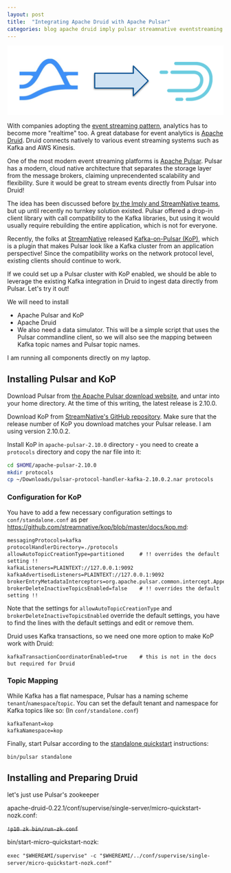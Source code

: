 ```yaml
---
layout: post
title:  "Integrating Apache Druid with Apache Pulsar"
categories: blog apache druid imply pulsar streamnative eventstreaming tutorial
---
```


![Pulsar to Druid](/assets/2022-04-25-01-banner.png)

With companies adopting the [event streaming pattern](https://medium.com/capital-one-tech/event-streaming-an-additional-architectural-style-to-supplement-api-design-703c4f801722), analytics has to become more "realtime" too. A great database for event analytics is [Apache Druid](https://druid.apache.org). Druid connects natively to various event streaming systems such as Kafka and AWS Kinesis.

One of the most modern event streaming platforms is [Apache Pulsar](https://pulsar.apache.org). Pulsar has a modern, cloud native architecture that separates the storage layer from the message brokers, claiming unprecendented scalability and flexibility. Sure it would be great to stream events directly from Pulsar into Druid!

The idea has been discussed before [by the Imply and StreamNative teams](https://imply.io/blog/community-spotlight-apache-pulsar-and-apache-druid-get-close/), but up until recently no turnkey solution existed. Pulsar offered a drop-in client library with call compatibility to the Kafka libraries, but using it would usually require rebuilding the entire application, which is not for everyone. 

Recently, the folks at [StreamNative](https://streamnative.io/) released  [Kafka-on-Pulsar (KoP)](https://streamnative.io/blog/tech/2020-03-24-bring-native-kafka-protocol-support-to-apache-pulsar/), which is a plugin that makes Pulsar look like a Kafka cluster from an application perspective! Since the compatibility works on the network protocol level, existing clients should continue to work.

If we could set up a Pulsar cluster with KoP enabled, we should be able to leverage the existing Kafka integration in Druid to ingest data directly from Pulsar. Let's try it out!

We will need to install
- Apache Pulsar and KoP
- Apache Druid
- We also need a data simulator. This will be a simple script that uses the Pulsar commandline client, so we will also see the mapping between Kafka topic names and Pulsar topic names.

I am running all components directly on my laptop.

## Installing Pulsar and KoP

Download Pulsar from [the Apache Pulsar download website](https://pulsar.apache.org/en/download/), and untar into your home directory. At the time of this writing, the latest release is 2.10.0.

Download KoP from [StreamNative's GitHub repository](https://github.com/streamnative/kop/releases). Make sure that the release number of KoP you download matches your Pulsar release. I am using  version 2.10.0.2.

Install KoP in `apache-pulsar-2.10.0` directory - you need to create a `protocols` directory and copy the nar file into it:

```bash
cd $HOME/apache-pulsar-2.10.0
mkdir protocols
cp ~/Downloads/pulsar-protocol-handler-kafka-2.10.0.2.nar protocols 
```

### Configuration for KoP

You have to add a few necessary configuration settings to `conf/standalone.conf` as per https://github.com/streamnative/kop/blob/master/docs/kop.md:

```
messagingProtocols=kafka
protocolHandlerDirectory=./protocols
allowAutoTopicCreationType=partitioned     # !! overrides the default setting !!
kafkaListeners=PLAINTEXT://127.0.0.1:9092
kafkaAdvertisedListeners=PLAINTEXT://127.0.0.1:9092
brokerEntryMetadataInterceptors=org.apache.pulsar.common.intercept.AppendIndexMetadataInterceptor
brokerDeleteInactiveTopicsEnabled=false    # !! overrides the default setting !!
```

Note that the settings for `allowAutoTopicCreationType` and `brokerDeleteInactiveTopicsEnabled` override the default settings, you have to find the lines with the default settings and edit or remove them.

Druid uses Kafka transactions, so we need one more option to make KoP work with Druid:

```
kafkaTransactionCoordinatorEnabled=true    # this is not in the docs but required for Druid
```

### Topic Mapping

While Kafka has a flat namespace, Pulsar has a naming scheme `tenant`/`namespace`/`topic`. You can set the default tenant and namespace for Kafka topics like so: (In `conf/standalone.conf`)

```
kafkaTenant=kop
kafkaNamespace=kop
```

Finally, start Pulsar according to the [standalone quickstart](https://pulsar.apache.org/docs/en/standalone/) instructions:

```
bin/pulsar standalone
```

## Installing and Preparing Druid

let's just use Pulsar's zookeeper

apache-druid-0.22.1/conf/supervise/single-server/micro-quickstart-nozk.conf:

~~`!p10 zk bin/run-zk conf`~~

bin/start-micro-quickstart-nozk:

`exec "$WHEREAMI/supervise" -c "$WHEREAMI/../conf/supervise/single-server/micro-quickstart-nozk.conf"`
